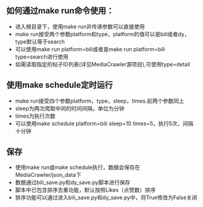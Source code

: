 ## 如何通过make run命令使用：
- 进入根目录下，使用make run并传递参数可以直接使用
- make run接受两个参数platform和type，platform的值可以是bili或者dy，type默认等于search
- 可以使用make run platform=bili或者是make run platform=bili type=search进行使用
- 如需读取指定的帖子ID列表(详见MediaCrawler源项目),可使用type=detail

## 使用make schedule定时运行
- make run接受四个参数platform，type，sleep，times.前两个参数同上
- sleep为两次爬取中间的时间间隔，单位为分钟
- times为执行次数
- 可以使用make schedule platform=bili sleep=10 times=5，执行5次，间隔十分钟

## 保存
- 使用make run或make schedule执行，数据会保存在MediaCrawler/json_data下
- 数据通过bili_save.py和dy_save.py脚本进行保存
- 脚本中已包含排序去重功能，默认按照Likes（点赞数）排序
- 排序功能可以通过进入bili_save.py和dy_save.py中，将True修改为False关闭